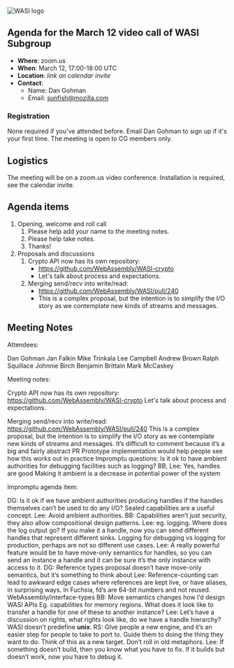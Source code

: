 ![WASI logo](https://raw.githubusercontent.com/WebAssembly/WASI/main/WASI.png)

## Agenda for the March 12 video call of WASI Subgroup

- **Where**: zoom.us
- **When**: March 12, 17:00-18:00 UTC
- **Location**: *link on calendar invite*
- **Contact**:
    - Name: Dan Gohman
    - Email: sunfish@mozilla.com

### Registration

None required if you've attended before. Email Dan Gohman to sign up if it's
your first time. The meeting is open to CG members only.

## Logistics

The meeting will be on a zoom.us video conference.
Installation is required, see the calendar invite.

## Agenda items

1. Opening, welcome and roll call
    1. Please help add your name to the meeting notes.
    1. Please help take notes.
    1. Thanks!
1. Proposals and discussions
    1. Crypto API now has its own repository:
        - https://github.com/WebAssembly/WASI-crypto
        - Let's talk about process and expectations.
    1. Merging send/recv into write/read:
        - https://github.com/WebAssembly/WASI/pull/240
        - This is a complex proposal, but the intention is to simplify
          the I/O story as we contemplate new kinds of streams and messages.

## Meeting Notes

Attendees:

Dan Gohman
Jan Falkin
Mike Trinkala
Lee Campbell
Andrew Brown
Ralph Squillace
Johnnie Birch
Benjamin Brittain
Mark McCaskey

Meeting notes:

Crypto API now has its own repository:
https://github.com/WebAssembly/WASI-crypto
Let's talk about process and expectations.

Merging send/recv into write/read:
https://github.com/WebAssembly/WASI/pull/240
This is a complex proposal, but the intention is to simplify the I/O story as we contemplate new kinds of streams and messages.
It’s difficult to comment because it’s a big and fairly abstract PR
Prototype implementation would help people see how this works out in practice
Impromptu questions:
Is it ok to have ambient authorities for debugging facilities such as logging?
BB, Lee: Yes, handles are good
Making it ambient is a decrease in potential power of the system

Impromptu agenda item:

DG: Is it ok if we have ambient authorities producing handles if the handles themselves can’t be used to do any I/O?
Sealed capabilities are a useful concept.
Lee: Avoid ambient authorities.
BB: Capabilities aren’t just security, they also allow compositional design patterns.
Lee: eg. logging. Where does the log output go? If you make it a handle, now you can send different handles that represent different sinks.
Logging for debugging vs logging for production, perhaps are not so different use cases.
Lee: A really powerful feature would be to have move-only semantics for handles, so you can send an instance a handle and it can be sure it’s the only instance with access to it.
DG: Reference types proposal doesn’t have move-only semantics, but it’s something to think about
Lee: Reference-counting can lead to awkward edge cases where references are kept live, or have aliases, in surprising ways. 
In Fuchsia, fd’s are 64-bit numbers and not reused.
WebAssembly/interface-types
BB: Move semantics changes how I’d design WASI APIs
Eg. capabilities for memory regions. What does it look like to transfer a handle for one of these to another instance?
Lee: Let’s have a discussion on rights, what rights look like, do we have a handle hierarchy?
WASI doesn’t predefine __unix__.
RS: GIve people a new engine, and it’s an easier step for people to take to port to. Guide them to doing the thing they want to do. Think of this as a new target. Don’t roll in old metaphors.
Lee: If something doesn’t build, then you know what you have to fix. If it builds but doesn’t work, now you have to debug it.
